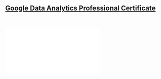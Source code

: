 ## [Google Data Analytics Professional Certificate](https://www.coursera.org/professional-certificates/google-data-analytics)

&nbsp;

![cert](certificate.pdf)

